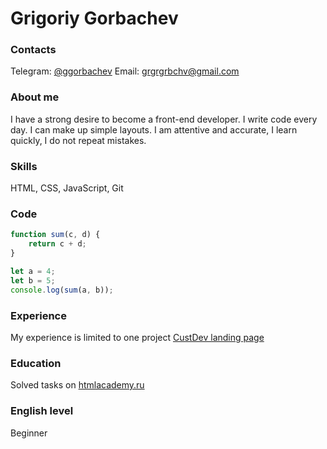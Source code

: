 # Grigoriy Gorbachev

### Contacts
Telegram: [@ggorbachev](https://t.me/ggorbachev)
Email: grgrgrbchv@gmail.com

### About me
I have a strong desire to become a front-end developer. I write code every day. I can make up simple layouts. I am attentive and accurate, I learn quickly, I do not repeat mistakes.

### Skills
HTML, CSS, JavaScript, Git

### Code
```js
function sum(c, d) {
	return c + d;
} 

let a = 4;
let b = 5;
console.log(sum(a, b));
```

### Experience
My experience is limited to one project [CustDev landing page](https://github.com/ggorbachev/custdev-landing)

### Education
Solved tasks on [htmlacademy.ru](https://htmlacademy.ru/profile/id1693807)

### English level
Beginner
